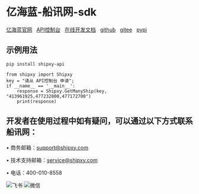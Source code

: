 # 亿海蓝-船讯网-sdk
[亿海蓝官网](https://www.shipxy.com/)&nbsp;&nbsp;
[API控制台](https://api.shipxy.com/v3/console/index)&nbsp;&nbsp;
[在线开发文档](https://hiiau7lsqq.feishu.cn/wiki/E0wAwrPpvieGhSk5wLCctNqonVb)&nbsp;&nbsp;
[github](https://github.com/shipxycom/shipxy-api-py)&nbsp;&nbsp;
[gitee](https://gitee.com/shipxycom/shipxy-api-py)&nbsp;&nbsp;
[pypi](https://pypi.org/project/shipxy-api/)&nbsp;&nbsp;

## 示例用法
```
pip install shipxy-api
```
```
from shipxy import Shipxy
key = "请从 API控制台 申请";
if __name__ == '__main__':
    response = Shipxy.GetManyShip(key, "413961925,477232800,477172700")
    print(response)
```
## 开发者在使用过程中如有疑问，可以通过以下方式联系船讯网：

• 商务邮箱：support@shipxy.com

• 技术支持邮箱：service@shipxy.com

• 电话：400-010-8558 

![飞书](./images/飞书.jpg)
![微信](./images/微信.jpg)